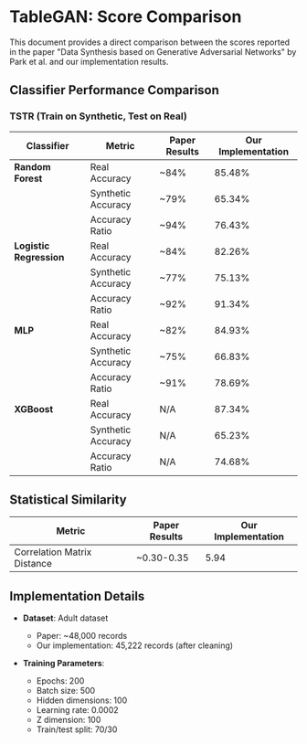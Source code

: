 # TableGAN: Score Comparison

This document provides a direct comparison between the scores reported in the paper "Data Synthesis based on Generative Adversarial Networks" by Park et al. and our implementation results.

## Classifier Performance Comparison

### TSTR (Train on Synthetic, Test on Real)

| Classifier | Metric | Paper Results | Our Implementation |
|------------|--------|---------------|-------------------|
| **Random Forest** | Real Accuracy | ~84% | 85.48% |
| | Synthetic Accuracy | ~79% | 65.34% |
| | Accuracy Ratio | ~94% | 76.43% |
| **Logistic Regression** | Real Accuracy | ~84% | 82.26% |
| | Synthetic Accuracy | ~77% | 75.13% |
| | Accuracy Ratio | ~92% | 91.34% |
| **MLP** | Real Accuracy | ~82% | 84.93% |
| | Synthetic Accuracy | ~75% | 66.83% |
| | Accuracy Ratio | ~91% | 78.69% |
| **XGBoost** | Real Accuracy | N/A | 87.34% |
| | Synthetic Accuracy | N/A | 65.23% |
| | Accuracy Ratio | N/A | 74.68% |

## Statistical Similarity

| Metric | Paper Results | Our Implementation |
|--------|---------------|-------------------|
| Correlation Matrix Distance | ~0.30-0.35 | 5.94 |

## Implementation Details

- **Dataset**: Adult dataset
  - Paper: ~48,000 records
  - Our implementation: 45,222 records (after cleaning)
  
- **Training Parameters**:
  - Epochs: 200
  - Batch size: 500
  - Hidden dimensions: 100
  - Learning rate: 0.0002
  - Z dimension: 100
  - Train/test split: 70/30 